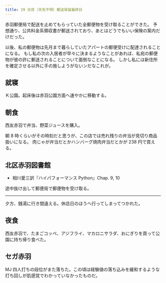 ```yaml
---
title: 29 日目（天気不明）郵送保留最終日
---
```


赤羽郵便局で配送を止めてもらっていた全郵便物を受け取ることができた。
予想通り、公共料金系領収書が郵送されており、あとはどうでもいい保険の案内だけだった。

以後、私の郵便物は先月まで暮らしていたアパートの郵便受けに配達されることになる。
もし私の次の入居者が早々に決まるようなことがあれば、私宛の郵便物が彼の許に郵送されることについて面倒なことになる。
しかし私には新住所を確定させる以外に手の施しようがないンだなこれが。

## 就寝

Ｋ公園。起床後は赤羽公園方面へ速やかに移動する。

## 朝食

西友赤羽で弁当、野菜ジュースを購入。

朝 8 時くらいがその時刻だと思うが、この店では売れ残りの弁当が見切り商品扱いになる。
肉じゃが弁当だとかハンバーグ焼肉弁当だとかが 238 円で買える。

## 北区赤羽図書館

* 相川愛三訳『ハイパフォーマンス Python』Chap. 9, 10

途中抜け出して郵便局で郵便物を受け取る。

---

夕方、銭湯に行き間違える。休店日のほうへ行ってしまってつかれた。

## 夜食

西友赤羽で、たまごコッペ、アジフライ、マカロニサラダ、おにぎりを買って公園に持ち帰り食べた。

## セガ赤羽

MJ 四人打ちの段位がまた落ちた。この頃は経験値の落ち込みを緩和するような打ち回しが肌感覚でわかっていなかったものだ。
